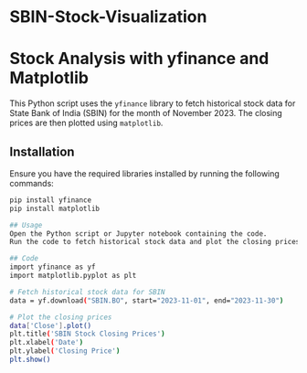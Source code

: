 # SBIN-Stock-Visualization
# Stock Analysis with yfinance and Matplotlib

This Python script uses the `yfinance` library to fetch historical stock data for State Bank of India (SBIN) for the month of November 2023. The closing prices are then plotted using `matplotlib`.

## Installation

Ensure you have the required libraries installed by running the following commands:

```bash
pip install yfinance
pip install matplotlib

## Usage
Open the Python script or Jupyter notebook containing the code.
Run the code to fetch historical stock data and plot the closing prices for SBIN.

## Code
import yfinance as yf
import matplotlib.pyplot as plt

# Fetch historical stock data for SBIN
data = yf.download("SBIN.BO", start="2023-11-01", end="2023-11-30")

# Plot the closing prices
data['Close'].plot()
plt.title('SBIN Stock Closing Prices')
plt.xlabel('Date')
plt.ylabel('Closing Price')
plt.show()
